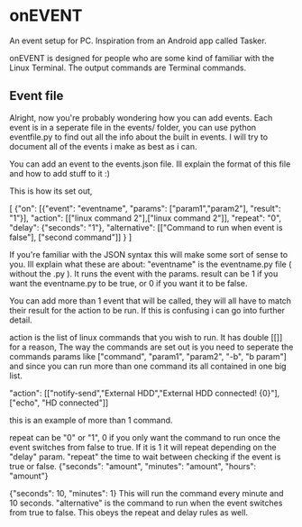 # onEVENT

An event setup for PC. Inspiration from an Android app called Tasker.

onEVENT is designed for people who are some kind of familiar with the Linux Terminal. The output commands are Terminal commands.

## Event file

Alright, now you're probably wondering how you can add events. Each event is in a seperate file in the events/ folder, you can use python eventfile.py to find out all the info about the built in events. I will try to document all of the events i make as best as i can.

You can add an event to the events.json file. Ill explain the format of this file and how to add stuff to it :)

This is how its set out, 

[
	{"on": [{"event": "eventname", "params": ["param1","param2"], "result": "1"}], 
		"action": [["linux command 2"],["linux command 2"]], 
		"repeat": "0", 
		"delay": {"seconds": "1"},
		"alternative": [["Command to run when event is false"], ["second command"]]
	}
]

If you're familiar with the JSON syntax this will make some sort of sense to you.
Ill explain what these are about:
"eventname" is the eventname.py file ( without the .py ). It runs the event with the params.
result can be 1 if you want the eventname.py to be true, or 0 if you want it to be false.
	
You can add more than 1 event that will be called, they will all have to match their result for the action to be run. If this is confusing i can go into further detail.
	
action is the list of linux commands that you wish to run. It has double [[]] for a reason, The way the commands are set out is you need to seperate the commands params like ["command", "param1", "param2", "-b", "b param"]
and since you can run more than one command its all contained in one big list.
	
"action": [["notify-send","External HDD","External HDD connected! {0}"],["echo", "HD connected"]]
	
this is an example of more than 1 command.
	
repeat can be "0" or "1", 0 if you only want the command to run once the event switches from false to true. If it is 1 it will repeat depending on the "delay" param.
"repeat" the time to wait between checking if the event is true or false. 
{"seconds": "amount", "minutes": "amount", "hours": "amount"}
	
{"seconds": 10, "minutes": 1}
This will run the command every minute and 10 seconds.
"alternative" is the command to run when the event switches from true to false. This obeys the repeat and delay rules as well.

